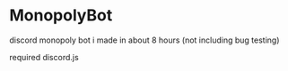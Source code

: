 # MonopolyBot
discord monopoly bot i made in about 8 hours (not including bug testing)

required discord.js
